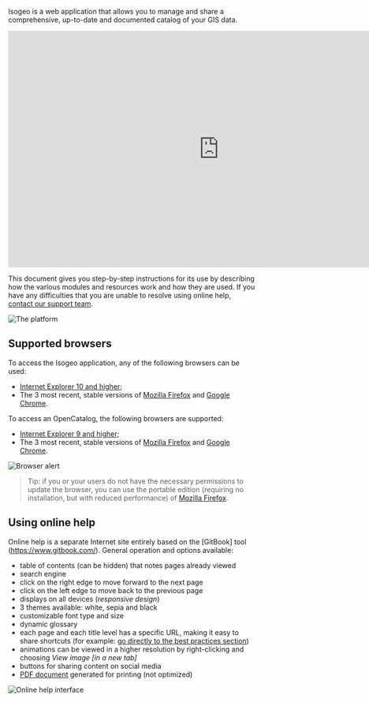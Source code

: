 Isogeo is a web application that allows you to manage and share a comprehensive, up-to-date and documented catalog of your GIS data.

<iframe width="853" height="480" src="https://www.youtube.com/embed/JbBxxpC4hzQ?rel=0" frameborder="0" allowfullscreen></iframe>

This document gives you step-by-step instructions for its use by describing how the various modules and resources work and how they are used. If you have any difficulties that you are unable to resolve using online help,  [contact our support team](support/README.html).

![The platform](/en/images/offer_schema_platform_modAPI.png "The Isogeo platform modules and resources")

## Supported browsers

To access the Isogeo application, any of the following browsers can be used:

* [Internet Explorer 10 and higher](http://windows.microsoft.com/en-us/internet-explorer/download-ie);
* The 3 most recent, stable versions of [Mozilla Firefox](https://www.mozilla.org/en-US/firefox) and [Google Chrome](https://www.google.com/chrome/browser/desktop/).

To access an OpenCatalog, the following browsers are supported:

* [Internet Explorer 9 and higher](http://windows.microsoft.com/en-us/internet-explorer/download-ie);
* The 3 most recent, stable versions of [Mozilla Firefox](https://www.mozilla.org/en-US/firefox) and [Google Chrome](https://www.google.com/chrome/browser/desktop/).


![Browser alert](/en/images/OC_browser_alert.png "Message displayed if the browser is not supported")

> Tip: if you or your users do not have the necessary permissions to update the browser, you can use the portable edition (requiring no installation, but with reduced performance) of [Mozilla Firefox](http://portableapps.com/apps/internet/firefox_portable/localization).


## Using online help

Online help is a separate Internet site entirely based on the [GitBook] tool (https://www.gitbook.com/). General operation and options available:

* table of contents (can be hidden) that notes pages already viewed
* search engine
* click on the right edge to move forward to the next page
* click on the left edge to move back to the previous page
* displays on all devices (*responsive design*)
* 3 themes available: white, sepia and black
* customizable font type and size
* dynamic glossary
* each page and each title level has a specific URL, making it easy to share shortcuts (for example: [go directly to the best practices section](/en/support/README.html#best-practices))
* animations can be viewed in a higher resolution by right-clicking and choosing *View image [in a new tab]*
* buttons for sharing content on social media
* [PDF document](/fr/index.pdf) generated for printing (not optimized)

![Online help interface](/en/images/GitBook_help.png "Using GitBook")
